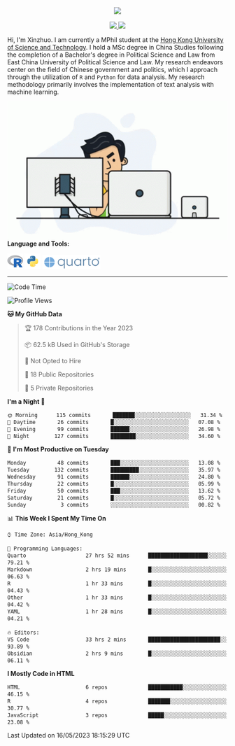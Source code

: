 <div align='center'>
<img src='https://readme-typing-svg.herokuapp.com?font=ubuntu&color=4d3900&center=true&lines=HKUST+Mphil+in+SOSC;Focus+on+China;Code+for+PoliSci'/>
</div>

<p align='center'>
 <a href='https://www.linkedin.com/in/xinzhuo-huang-5161011ba/' target='_blank'>
        <img src='https://img.shields.io/badge/linkedin%20-%230077B5.svg?&style=for-the-badge&logo=linkedin&logoColor=white'/>
    </a>
 <a href='https://twitter.com/HsinchoH' target='_blank'>
        <img src='https://img.shields.io/badge/Twitter-1DA1F2?style=for-the-badge&logo=twitter&logoColor=white'/>
    </a>
    </p>
    
Hi, I'm Xinzhuo. I am currently a MPhil student at the [Hong Kong University of Science and Technology](https://sosc.hkust.edu.hk/node/613). I hold a MSc degree in China Studies following the completion of a Bachelor's degree in Political Science and Law from East China University of Political Science and Law. My research endeavors center on the field of Chinese government and politics, which I approach through the utilization of `R` and `Python` for data analysis. My research methodology primarily involves the implementation of text analysis with machine learning.




<img align='right' src="https://github.com/xinzhuohkust/xinzhuohkust/blob/main/programmer.gif" width="590">



**Language and Tools:**  

<code><img height="36" src="https://raw.githubusercontent.com/github/explore/80688e429a7d4ef2fca1e82350fe8e3517d3494d/topics/r/r.png"></code>
<code><img height="36" src="https://raw.githubusercontent.com/github/explore/80688e429a7d4ef2fca1e82350fe8e3517d3494d/topics/python/python.png"></code>
<code><img height="32" src="https://github.com/quarto-dev/quarto-r/blob/main/man/figures/quarto.png"></code>

---
<!--START_SECTION:waka-->
![Code Time](http://img.shields.io/badge/Code%20Time-502%20hrs%2056%20mins-blue)

![Profile Views](http://img.shields.io/badge/Profile%20Views-113-blue)

**🐱 My GitHub Data** 

> 🏆 178 Contributions in the Year 2023
 > 
> 📦 62.5 kB Used in GitHub's Storage 
 > 
> 🚫 Not Opted to Hire
 > 
> 📜 18 Public Repositories 
 > 
> 🔑 5 Private Repositories  
 > 
**I'm a Night 🦉** 

```text
🌞 Morning      115 commits       ███████░░░░░░░░░░░░░░░░░░   31.34 % 
🌆 Daytime       26 commits       █░░░░░░░░░░░░░░░░░░░░░░░░   07.08 % 
🌃 Evening       99 commits       ██████░░░░░░░░░░░░░░░░░░░   26.98 % 
🌙 Night        127 commits       ████████░░░░░░░░░░░░░░░░░   34.60 % 

```
📅 **I'm Most Productive on Tuesday** 

```text
Monday          48 commits       ███░░░░░░░░░░░░░░░░░░░░░░   13.08 % 
Tuesday        132 commits       █████████░░░░░░░░░░░░░░░░   35.97 % 
Wednesday       91 commits       ██████░░░░░░░░░░░░░░░░░░░   24.80 % 
Thursday        22 commits       █░░░░░░░░░░░░░░░░░░░░░░░░   05.99 % 
Friday          50 commits       ███░░░░░░░░░░░░░░░░░░░░░░   13.62 % 
Saturday        21 commits       █░░░░░░░░░░░░░░░░░░░░░░░░   05.72 % 
Sunday           3 commits       ░░░░░░░░░░░░░░░░░░░░░░░░░   00.82 % 

```


📊 **This Week I Spent My Time On** 

```text
⌚︎ Time Zone: Asia/Hong_Kong

💬 Programming Languages: 
Quarto                   27 hrs 52 mins      ███████████████████░░░░░░   79.21 % 
Markdown                 2 hrs 19 mins       █░░░░░░░░░░░░░░░░░░░░░░░░   06.63 % 
R                        1 hr 33 mins        █░░░░░░░░░░░░░░░░░░░░░░░░   04.43 % 
Other                    1 hr 33 mins        █░░░░░░░░░░░░░░░░░░░░░░░░   04.42 % 
YAML                     1 hr 28 mins        █░░░░░░░░░░░░░░░░░░░░░░░░   04.21 % 

🔥 Editors: 
VS Code                  33 hrs 2 mins       ███████████████████████░░   93.89 % 
Obsidian                 2 hrs 9 mins        █░░░░░░░░░░░░░░░░░░░░░░░░   06.11 % 

```

**I Mostly Code in HTML** 

```text
HTML                     6 repos             ███████████░░░░░░░░░░░░░░   46.15 % 
R                        4 repos             ███████░░░░░░░░░░░░░░░░░░   30.77 % 
JavaScript               3 repos             █████░░░░░░░░░░░░░░░░░░░░   23.08 % 

```



 Last Updated on 16/05/2023 18:15:29 UTC
<!--END_SECTION:waka-->
    
    
    
    
    
    
    
    
